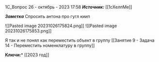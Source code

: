 
1С_Вопрос
 26 - октябрь - 2023  17:58 
***Источник:*** [[1сХелпМе]]

***Заметка*** 
Спросить антона про гугл киип

![[Pasted image 20231026175824.png]]
![[Pasted image 20231026175853.png]]

Я так и не понял как переместить объект в группу
[[Занятие 9 - Задача 14 - Переместить номенклатуру в группу]]

**Ключи:*** [[2023 год]]